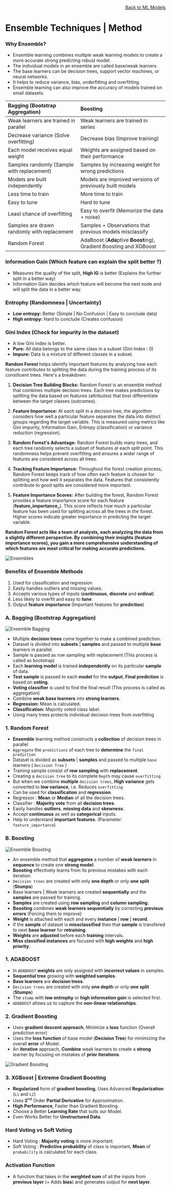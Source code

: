<p align='right'><a href='https://github.com/KIRANKUMAR7296/Library/blob/main/Machine%20Learning/Machine%20Learning%20Models.md'>Back to ML Models</a></p>

# **Ensemble Techniques | Method**

### **Why Ensemble?**
- Ensemble learning combines multiple weak learning models to create a more accurate strong predicting robust model.
- The individual models in an ensemble are called base/weak learners.
- The base learners can be decision trees, support vector machines, or neural networks.
- It helps to reduce variance, bias, underfitting and overfitting.
- Ensemble learning can also improve the accuracy of models trained on small datasets.
 
**Bagging (Bootstrap Aggregation)** | **Boosting**
:--- | :---
Weak learners are trained in parallel | Weak learners are trained in series
Decrease variance (Solve overfitting) | Decrease bias (Improve training)
Each model receives equal weight | Weights are assigned based on their performance
Samples randomly (Sample with replacement) | Samples by increasing weight for wrong predictions
Models are built independently | Models are improved versions of previously built models
Less time to train | More time to train
Easy to tune | Hard to tune
Least chance of overfitting | Easy to overfit (Memorize the data + noise)
Samples are drawn randomly with replacement | Samples + Observations that previous models misclassify
Random Forest | AdaBoost (**Ada**ptive **Boost**ing), Gradient Boosting and XGBoost

### **Information Gain** (Which feature can explain the split better ?)

- Measures the quality of the split, **High IG** is better (Explains the further split in a better way)
- Information Gain decides which feature will become the next node and will split the data in a better way.

### **Entrophy** (Randomness | Uncertainty)

- **Low entropy:** Better (Simple | No Confusion | Easy to conclude data)
- **High entropy:** Hard to conclude (Creates confusion)

### **Gini Index** (Check for impurity in the dataset)
- A low Gini index is better.
- **Pure:** All data belongs to the same class in a subset (Gini Index : 0)
- **Impure:** Data is a mixture of different classes in a subset.

**Random Forest** helps identify important features by analyzing how each feature contributes to splitting the data during the training process of its constituent trees. Here's a breakdown:

1. **Decision Tree Building Blocks:** Random Forest is an ensemble method that combines multiple decision trees. Each tree makes predictions by splitting the data based on features (attributes) that best differentiate between the target classes (outcomes).

2. **Feature Importance:** At each split in a decision tree, the algorithm considers how well a particular feature separates the data into distinct groups regarding the target variable. This is measured using metrics like Gini impurity, Information Gain, Entropy (classification) or variance reduction (regression).

3. **Random Forest's Advantage:** Random Forest builds many trees, and each tree randomly selects a subset of features at each split point. This randomness helps prevent overfitting and ensures a wider range of features are considered across all trees.

4. **Tracking Feature Importance:** Throughout the forest creation process, Random Forest keeps track of how often each feature is chosen for splitting and how well it separates the data. Features that consistently contribute to good splits are considered more important.

5. **Feature Importance Scores:** After building the forest, Random Forest provides a feature importance score for each feature (**feature_importance_**). This score reflects how much a particular feature has been used for splitting across all the trees in the forest. Higher scores indicate greater importance in predicting the target variable.

**Random Forest acts like a team of analysts, each analyzing the data from a slightly different perspective. By combining their insights (feature importance scores), you gain a more comprehensive understanding of which features are most critical for making accurate predictions.**

![Ensembles](Image/Ensembles.png)

### Benefits of Ensemble Methods

1. Used for classification and regression
2. Easily handles outliers and missing values.
3. Accepts various types of inputs (**continuous**, **discrete** and **ordinal**)
4. Less likely to overfit and easy to **tune**.
5. Output **feature importance** (Important features for **prediction**)

### A. Bagging (Bootstrap Aggregation)

![Ensemble Bagging](Image/EnsembleBagging.svg)

- Multiple **decision trees** come together to make a combined prediction.
- Dataset is divided into **subsets** | **samples** and passed to multiple **base** learners in parallel.
- Sample is passed as row sampling with replacement (This process is called as bootstrap)
- Each **learning model** is trained **independently** on its particular **sample** of data.
- **Test sample** is passed to each **model** for the **output**, **Final prediction** is based on **voting**.
- **Voting classifier** is used to find the final result (This process is called as aggregation)
- Combine **weak base learners** into **strong learners**.
- **Regression:** Mean is calculated.
- **Classification:** Majority voted class label.
- Using many trees protects individual decision trees from overfitting

### 1. Random Forest 

- **Ensemble** learning method constructs a **collection** of decision trees in parallel 
- `Aggregate` the `predictions` of each tree to **determine** the `final prediction`
- Dataset is divided as **subsets** | **samples** and passed to multiple `base` learners ( `Decision Tree` )
- Training sample consist of **row sampling** with **replacement**.
- Creating a `decision tree` to its complete `Depth` may cause `overfitting`
- But when we combine **multiple** `decision trees`, **High variance** gets converted to **low variance**, i.e. Reduces `overfitting`
- Can be used for **classification** and **regression**.
- Regressor : **Mean** or **Median** of all the decision trees.
- Classifier : **Majority vote** from all **decision trees**.
- Easily handles **outliers**, **missing data** and **skewness**.
- Accept **continuous** as well as **categorical** inputs.
- Help to understand **important features**. (Parameter: `feature_importance`)

### B. Boosting

![Ensemble Boosting](Image/EnsembleBoosting.svg)

- An ensemble method that **aggregates** a number of **weak learners** in **sequence** to create one **strong model**.
- **Boosting** effectively learns from its previous mistakes with each iteration.
- `Decision trees` are created with only **one depth** or only **one split** (**Stumps**)
- Base learners | Weak learners are created **sequentially** and the **samples** are passed for training.
- **Samples** are created using **row sampling** and **column sampling**.
- **Boosting** combines **weak learners sequentially** by correcting **previous errors** (Forcing them to improve)
- **Weight** is attached with each and every **instance** | **row** | **record**.
- If the **sample** of dataset is **missclassified** then that **sample** is transfered to next **base learner** for **retraining**.
- **Weights** are **adjusted** before each **training** intervals. 
- **Miss classified instances** are focused with **high weights** and **high priority**.

### 1. ADABOOST

- In `ADABOOST` **weights** are only assigned with **incorrect values** in samples.
- **Sequential tree** growing  with **weighted samples**.
- **Base learners** are **decision trees**.
- `Decision trees` are created with only **one depth** or only **one split** (**Stumps**)
- The `stump` with **low entrophy** or **high information gain** is selected first.
- `ADABOOST` allows us to capture the **non-linear relationships**.

### 2. Gradient Boosting

- Uses **gradient descent approach**, Minimize a **loss** function (Overall prediction error)
- Uses the **loss function** of base model (**Decision Tree**) for minimizing the overall **error** of Model.
- An **iterative** approach, **Combine** weak learners to create a **strong** learner by focusing on mistakes of **prior iterations**.

![Gradient Boosting](Image/GB.png)

### 3. XGBoost | Extreme Gradient Boosting

- **Regularized** form of **gradient boosting**, Uses Advanced **Regularization** (`L1` and `L2`)
- Uses **2**<sup>nd</sup> Order **Partial Derivative** for Approximation.
- **High Performance**, Faster than Gradient Boosting.
- Choose a Better **Learning Rate** that suits our Model.
- Even Works Better for **Unstructured Data**.

### Hard Voting vs Soft Voting

- Hard Voting : **Majority voting** is more important.
- Soft Voting : **Predictive probability** of class is important, **Mean** of `probability` is calculated for each class.

### Activation Function
- A function that takes in the **weighted sum** of all the inputs from **previous layer** (+ Adds **bias**) and generates output for **next layer**.
